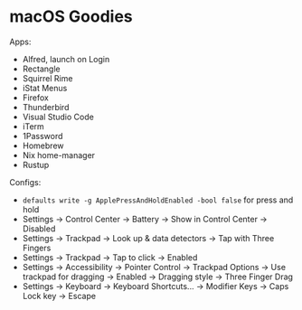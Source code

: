 # macOS Goodies

Apps:

- Alfred, launch on Login
- Rectangle
- Squirrel Rime
- iStat Menus
- Firefox
- Thunderbird
- Visual Studio Code
- iTerm
- 1Password
- Homebrew
- Nix home-manager
- Rustup

Configs:

- `defaults write -g ApplePressAndHoldEnabled -bool false` for press and hold
- Settings -> Control Center -> Battery -> Show in Control Center -> Disabled
- Settings -> Trackpad -> Look up & data detectors -> Tap with Three Fingers
- Settings -> Trackpad -> Tap to click -> Enabled
- Settings -> Accessibility -> Pointer Control -> Trackpad Options -> Use trackpad for dragging -> Enabled -> Dragging style -> Three Finger Drag
- Settings -> Keyboard -> Keyboard Shortcuts... -> Modifier Keys -> Caps Lock key -> Escape
